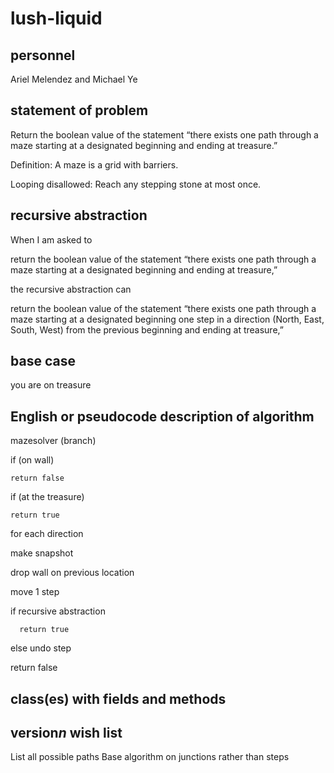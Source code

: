 # lush-liquid
## personnel
Ariel Melendez and Michael Ye
## statement of problem
Return the boolean value of the statement “there exists one path through a maze starting at a designated beginning and ending at treasure.”

Definition: A maze is a grid with barriers.

Looping disallowed: Reach any stepping stone at most once.
## recursive abstraction
When I am asked to 

  return the boolean value of the statement “there exists one path through a maze starting at a     designated beginning and ending at treasure,”
  
the recursive abstraction can

  return the boolean value of the statement “there exists one path through a maze starting at a     designated beginning one step in a direction (North, East, South, West) from the previous beginning and ending at treasure,”
## base case
you are on treasure
## English or pseudocode description of algorithm
mazesolver (branch)

if (on wall)
    
    return false
    
if (at the treasure)

    return true
  
for each direction

  make snapshot

  drop wall on previous location

  move 1 step
  
  if recursive abstraction
  
      return true
  
  else undo step
  
return false
## class(es) with fields and methods


## version*n* wish list
List all possible paths
Base algorithm on junctions rather than steps
